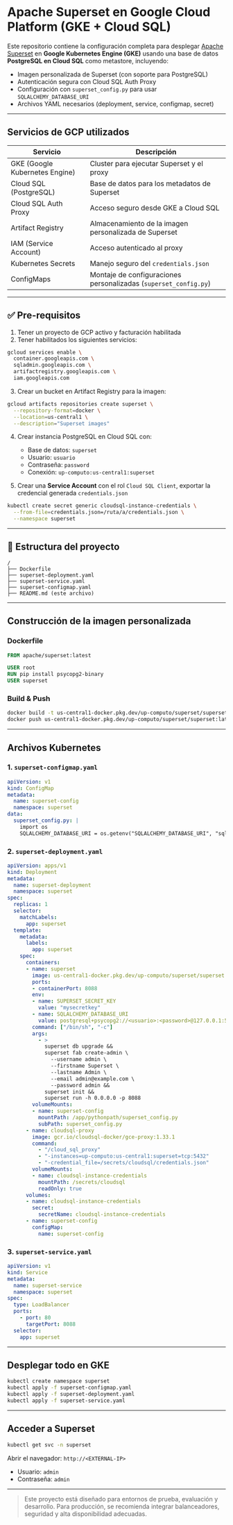 
# Apache Superset en Google Cloud Platform (GKE + Cloud SQL)

Este repositorio contiene la configuración completa para desplegar [Apache Superset](https://github.com/apache/superset) en **Google Kubernetes Engine (GKE)** usando una base de datos **PostgreSQL en Cloud SQL** como metastore, incluyendo:

- Imagen personalizada de Superset (con soporte para PostgreSQL)
- Autenticación segura con Cloud SQL Auth Proxy
- Configuración con `superset_config.py` para usar `SQLALCHEMY_DATABASE_URI`
- Archivos YAML necesarios (deployment, service, configmap, secret)

---

##  Servicios de GCP utilizados

| Servicio | Descripción |
|----------|-------------|
| GKE (Google Kubernetes Engine) | Cluster para ejecutar Superset y el proxy |
| Cloud SQL (PostgreSQL) | Base de datos para los metadatos de Superset |
| Cloud SQL Auth Proxy | Acceso seguro desde GKE a Cloud SQL |
| Artifact Registry | Almacenamiento de la imagen personalizada de Superset |
| IAM (Service Account) | Acceso autenticado al proxy |
| Kubernetes Secrets | Manejo seguro del `credentials.json` |
| ConfigMaps | Montaje de configuraciones personalizadas (`superset_config.py`) |

---

## ✅ Pre-requisitos

1. Tener un proyecto de GCP activo y facturación habilitada
2. Tener habilitados los siguientes servicios:

```bash
gcloud services enable \
  container.googleapis.com \
  sqladmin.googleapis.com \
  artifactregistry.googleapis.com \
  iam.googleapis.com
```

3. Crear un bucket en Artifact Registry para la imagen:

```bash
gcloud artifacts repositories create superset \
  --repository-format=docker \
  --location=us-central1 \
  --description="Superset images"
```

4. Crear instancia PostgreSQL en Cloud SQL con:
   - Base de datos: `superset`
   - Usuario: `usuario`
   - Contraseña: `password`
   - Conexión: `up-computo:us-central1:superset`

5. Crear una **Service Account** con el rol `Cloud SQL Client`, exportar la credencial generada `credentials.json`

```bash
kubectl create secret generic cloudsql-instance-credentials \
  --from-file=credentials.json=/ruta/a/credentials.json \
  --namespace superset
```

---

## 📁 Estructura del proyecto

```
/
├── Dockerfile
├── superset-deployment.yaml
├── superset-service.yaml
├── superset-configmap.yaml
├── README.md (este archivo)
```

---

##  Construcción de la imagen personalizada

### Dockerfile

```dockerfile
FROM apache/superset:latest

USER root
RUN pip install psycopg2-binary
USER superset
```

### Build & Push

```bash
docker build -t us-central1-docker.pkg.dev/up-computo/superset/superset:latest .
docker push us-central1-docker.pkg.dev/up-computo/superset/superset:latest
```

---

##  Archivos Kubernetes

### 1. `superset-configmap.yaml`

```yaml
apiVersion: v1
kind: ConfigMap
metadata:
  name: superset-config
  namespace: superset
data:
  superset_config.py: |
    import os
    SQLALCHEMY_DATABASE_URI = os.getenv("SQLALCHEMY_DATABASE_URI", "sqlite:////app/superset_home/superset.db")
```

### 2. `superset-deployment.yaml`

```yaml
apiVersion: apps/v1
kind: Deployment
metadata:
  name: superset-deployment
  namespace: superset
spec:
  replicas: 1
  selector:
    matchLabels:
      app: superset
  template:
    metadata:
      labels:
        app: superset
    spec:
      containers:
      - name: superset
        image: us-central1-docker.pkg.dev/up-computo/superset/superset:latest
        ports:
        - containerPort: 8088
        env:
        - name: SUPERSET_SECRET_KEY
          value: "mysecretkey"
        - name: SQLALCHEMY_DATABASE_URI
          value: postgresql+psycopg2://<usuario>:<password>@127.0.0.1:5432/superset
        command: ["/bin/sh", "-c"]
        args:
          - >
            superset db upgrade &&
            superset fab create-admin \
              --username admin \
              --firstname Superset \
              --lastname Admin \
              --email admin@example.com \
              --password admin &&
            superset init &&
            superset run -h 0.0.0.0 -p 8088
        volumeMounts:
        - name: superset-config
          mountPath: /app/pythonpath/superset_config.py
          subPath: superset_config.py
      - name: cloudsql-proxy
        image: gcr.io/cloudsql-docker/gce-proxy:1.33.1
        command:
          - "/cloud_sql_proxy"
          - "-instances=up-computo:us-central1:superset=tcp:5432"
          - "-credential_file=/secrets/cloudsql/credentials.json"
        volumeMounts:
        - name: cloudsql-instance-credentials
          mountPath: /secrets/cloudsql
          readOnly: true
      volumes:
      - name: cloudsql-instance-credentials
        secret:
          secretName: cloudsql-instance-credentials
      - name: superset-config
        configMap:
          name: superset-config
```

### 3. `superset-service.yaml`

```yaml
apiVersion: v1
kind: Service
metadata:
  name: superset-service
  namespace: superset
spec:
  type: LoadBalancer
  ports:
    - port: 80
      targetPort: 8088
  selector:
    app: superset
```

---

##  Desplegar todo en GKE

```bash
kubectl create namespace superset
kubectl apply -f superset-configmap.yaml
kubectl apply -f superset-deployment.yaml
kubectl apply -f superset-service.yaml
```

---

##  Acceder a Superset

```bash
kubectl get svc -n superset
```

Abrir el navegador: `http://<EXTERNAL-IP>`

- Usuario: `admin`
- Contraseña: `admin`

---


> Este proyecto está diseñado para entornos de prueba, evaluación y desarrollo. Para producción, se recomienda integrar balanceadores, seguridad y alta disponibilidad adecuadas.
